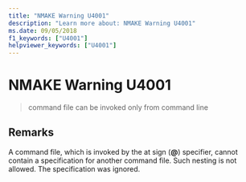 ```yaml
---
title: "NMAKE Warning U4001"
description: "Learn more about: NMAKE Warning U4001"
ms.date: 09/05/2018
f1_keywords: ["U4001"]
helpviewer_keywords: ["U4001"]
---
```

# NMAKE Warning U4001

> command file can be invoked only from command line

## Remarks

A command file, which is invoked by the at sign (**\@**) specifier, cannot contain a specification for another command file. Such nesting is not allowed. The specification was ignored.
